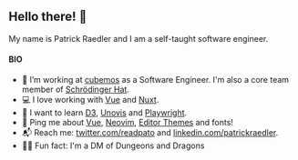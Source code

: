 ## Hello there! 👋

My name is Patrick Raedler and I am a self-taught software engineer.

#### BIO
- 🏢 I’m working at [cubemos](https://cubemos.com/) as a Software Engineer. I'm also a core team member of [Schrödinger Hat](https://www.schrodinger-hat.it/).
- 💻 I love working with [Vue](https://vuejs.org/) and [Nuxt](https://v3.nuxtjs.org/).
- 🌱 I want to learn [D3](https://d3js.org/), [Unovis](https://unovis.dev/) and [Playwright](https://playwright.dev/).
- 💬 Ping me about [Vue](https://vuejs.org/), [Neovim](https://neovim.io/), [Editor Themes](https://vimcolorschemes.com/) and fonts!
- 📬 Reach me: [twitter.com/readpato](https://twitter.com/readpato) and [linkedin.com/patrickraedler](https://www.linkedin.com/in/patrickraedler/).
- 🧙‍♂️ Fun fact: I'm a DM of Dungeons and Dragons
